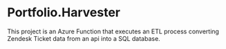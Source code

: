 # Portfolio.Harvester

This project is an Azure Function that executes an ETL process converting Zendesk Ticket data from an api into a SQL database.
